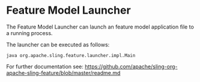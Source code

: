 # Feature Model Launcher

The Feature Model Launcher can launch an feature model application file to a running process.

The launcher can be executed as follows:

```
java org.apache.sling.feature.launcher.impl.Main
```

For further documentation see: https://github.com/apache/sling-org-apache-sling-feature/blob/master/readme.md